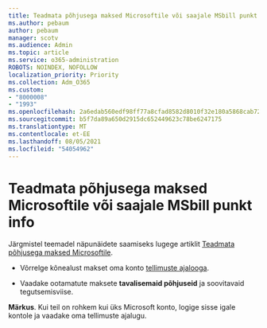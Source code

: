 ```yaml
---
title: Teadmata põhjusega maksed Microsoftile või saajale MSbill punkt info
ms.author: pebaum
author: pebaum
manager: scotv
ms.audience: Admin
ms.topic: article
ms.service: o365-administration
ROBOTS: NOINDEX, NOFOLLOW
localization_priority: Priority
ms.collection: Adm_O365
ms.custom:
- "8000008"
- "1993"
ms.openlocfilehash: 2a6edab560edf98ff77a8cfad8582d8010f32e180a5868cab720aae6751f0c14
ms.sourcegitcommit: b5f7da89a650d2915dc652449623c78be6247175
ms.translationtype: MT
ms.contentlocale: et-EE
ms.lasthandoff: 08/05/2021
ms.locfileid: "54054962"
---
```

# <a name="investigate-a-billing-charge-from-microsoft-or-msbill-dot-info"></a>Teadmata põhjusega maksed Microsoftile või saajale MSbill punkt info

Järgmistel teemadel näpunäidete saamiseks lugege artiklit [Teadmata põhjusega maksed Microsoftile](https://support.microsoft.com/help/10623/microsoft-account-investigate-billing-charge). 

- Võrrelge kõnealust makset oma konto [tellimuste ajalooga](https://account.microsoft.com/billing/orders/).

- Vaadake ootamatute maksete **tavalisemaid põhjuseid** ja soovitavaid tegutsemisviise.

**Märkus**. Kui teil on rohkem kui üks Microsoft konto, logige sisse igale kontole ja vaadake oma tellimuste ajalugu.
